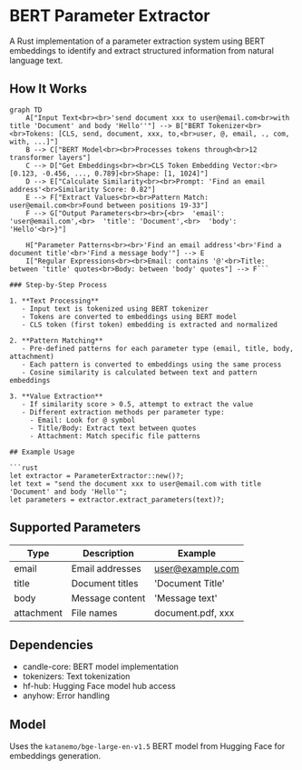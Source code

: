 
# BERT Parameter Extractor

A Rust implementation of a parameter extraction system using BERT embeddings to identify and extract structured information from natural language text.

## How It Works

```mermaid
graph TD
    A["Input Text<br><br>'send document xxx to user@email.com<br>with title 'Document' and body 'Hello''"] --> B["BERT Tokenizer<br><br>Tokens: [CLS, send, document, xxx, to,<br>user, @, email, ., com, with, ...]"]
    B --> C["BERT Model<br><br>Processes tokens through<br>12 transformer layers"]
    C --> D["Get Embeddings<br><br>CLS Token Embedding Vector:<br>[0.123, -0.456, ..., 0.789]<br>Shape: [1, 1024]"]
    D --> E["Calculate Similarity<br><br>Prompt: 'Find an email address'<br>Similarity Score: 0.82"]
    E --> F["Extract Values<br><br>Pattern Match: user@email.com<br>Found between positions 19-33"]
    F --> G["Output Parameters<br><br>{<br>  'email': 'user@email.com',<br>  'title': 'Document',<br>  'body': 'Hello'<br>}"]

    H["Parameter Patterns<br><br>'Find an email address'<br>'Find a document title'<br>'Find a message body'"] --> E
    I["Regular Expressions<br><br>Email: contains '@'<br>Title: between 'title' quotes<br>Body: between 'body' quotes"] --> F```

### Step-by-Step Process

1. **Text Processing**
   - Input text is tokenized using BERT tokenizer
   - Tokens are converted to embeddings using BERT model
   - CLS token (first token) embedding is extracted and normalized

2. **Pattern Matching**
   - Pre-defined patterns for each parameter type (email, title, body, attachment)
   - Each pattern is converted to embeddings using the same process
   - Cosine similarity is calculated between text and pattern embeddings

3. **Value Extraction**
   - If similarity score > 0.5, attempt to extract the value
   - Different extraction methods per parameter type:
     - Email: Look for @ symbol
     - Title/Body: Extract text between quotes
     - Attachment: Match specific file patterns

## Example Usage

```rust
let extractor = ParameterExtractor::new()?;
let text = "send the document xxx to user@email.com with title 'Document' and body 'Hello'";
let parameters = extractor.extract_parameters(text)?;
```

## Supported Parameters

| Type | Description | Example |
|------|-------------|---------|
| email | Email addresses | user@example.com |
| title | Document titles | 'Document Title' |
| body | Message content | 'Message text' |
| attachment | File names | document.pdf, xxx |

## Dependencies

- candle-core: BERT model implementation
- tokenizers: Text tokenization
- hf-hub: Hugging Face model hub access
- anyhow: Error handling

## Model

Uses the `katanemo/bge-large-en-v1.5` BERT model from Hugging Face for embeddings generation.
